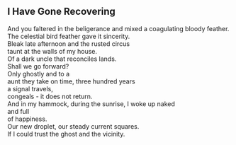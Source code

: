 I Have Gone Recovering
----------------------
And you faltered in the beligerance and mixed a coagulating bloody feather.  
The celestial bird feather gave it sincerity.  
Bleak late afternoon and the rusted circus  
taunt at the walls of my house.  
Of a dark uncle that reconciles lands.  
Shall we go forward?  
Only ghostly and to a  
aunt they take on time, three hundred years  
a signal travels,  
congeals - it does not return.  
And in my hammock, during the sunrise, I woke up naked  
and full  
of happiness.  
Our new droplet, our steady current squares.  
If I could trust the ghost and the vicinity.  
